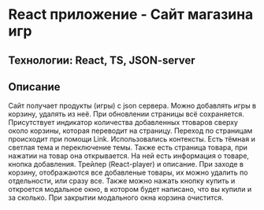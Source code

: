 # React приложение - Сайт магазина игр

## Технологии:  React, TS, JSON-server

## Описание
Сайт получает продукты (игры) с json сервера. Можно добавлять игры в корзину, удалять из неё. При обновлении страницы всё сохраняется. Присутствует индикатор количества добавленных ттоваров сверху около корзины, которая переводит на страницу. Переход по страницам происходит при помощи Link. Использовались контексты. Есть тёмная и светлая тема и переключение темы. Также есть страница товара, при нажатии на товар она открывается. На ней есть информация о товаре, кнопка добавления. Трейлер (React-player) и описание. При заходе в корзину, отображаются все добавленые товары, их можно удалить по отдельности, или сразу все. Также можно нажать кнопку купить и откроется модальное окно, в котором будет написано, что вы купили и за сколько. При закрытии модального окна корзина очистится.
